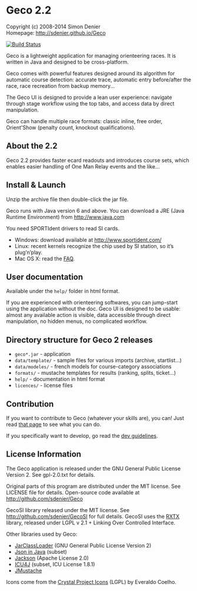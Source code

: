 Geco 2.2
========
Copyright (c) 2008-2014 Simon Denier  
Homepage: http://sdenier.github.io/Geco

[![Build Status](https://travis-ci.org/sdenier/Geco.png)](https://travis-ci.org/sdenier/Geco)

Geco is a lightweight application for managing orienteering races.
It is written in Java and designed to be cross-platform.

Geco comes with powerful features designed around its algorithm for automatic course detection: accurate trace, automatic entry before/after the race, race recreation from backup memory...

The Geco UI is designed to provide a lean user experience: navigate through stage workflow using the top tabs, and access data by direct manipulation.

Geco can handle multiple race formats: classic inline, free order, Orient'Show (penalty count, knockout qualifications).


About the 2.2
-------------

Geco 2.2 provides faster ecard readouts and introduces course sets, which enables easier handling of One Man Relay events and the like...


Install & Launch
----------------

Unzip the archive file then double-click the jar file.

Geco runs with Java version 6 and above. You can download a JRE (Java Runtime Environment) from http://www.java.com

You need SPORTIdent drivers to read SI cards.

- Windows: download available at http://www.sportident.com/
- Linux: recent kernels recognize the chip used by SI station, so it’s plug’n’play.
- Mac OS X: read the [FAQ](http://sdenier.github.io/Geco/begin/faq.html).


User documentation
------------------

Available under the `help/` folder in html format.

If you are experienced with orienteering softwares, you can jump-start using the application without the doc. Geco UI is designed to be usable: almost any available action is visible, data accessible through direct manipulation, no hidden menus, no complicated workflow.


Directory structure for Geco 2 releases
---------------------------------------

- `geco*.jar` - application
- `data/template/` - sample files for various imports (archive, startlist...)
- `data/modeles/` - french models for course-category associations
- `formats/` - mustache templates for results (ranking, splits, ticket...)
- `help/` - documentation in html format
- `licences/` - license files


Contribution
------------
If you want to contribute to Geco (whatever your skills are), you can! Just read [that page](http://sdenier.github.com/Geco/begin/contribute.html) to see what you can do.

If you specifically want to develop, go read the [dev guidelines](https://github.com/sdenier/Geco/blob/master/README_DEV.md).


License Information
-------------------

The Geco application is released under the GNU General Public License Version 2. See gpl-2.0.txt for details.

Original parts of this program are distributed under the MIT license. See LICENSE file for details. Open-source code available at http://github.com/sdenier/Geco

GecoSI library released under the MIT license. See http://github.com/sdenier/GecoSI for full details. GecoSI uses the [RXTX](http://www.rxtx.org/) library, released under LGPL v 2.1 + Linking Over Controlled Interface.

Other libraries used by Geco:

- [JarClassLoader](http://www.jdotsoft.com/JarClassLoader.php) (GNU General Public License Version 2)
- [Json in Java](http://www.json.org/java/) (subset)
- [Jackson](http://wiki.fasterxml.com/JacksonHome) (Apache License 2.0)
- [ICU4J](http://site.icu-project.org/) (subset, ICU License 1.8.1)
- [JMustache](http://github.com/samskivert/jmustache)

Icons come from the [Crystal Project Icons](http://everaldo.com/crystal) (LGPL) by Everaldo Coelho.
